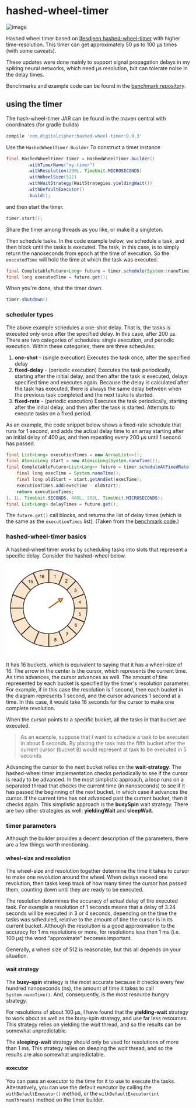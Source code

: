 # hashed-wheel-timer

![image](https://travis-ci.com/robphilipp/hashed-wheel-timer.svg?branch=master)

Hashed wheel timer based on [ifesdjeen hashed-wheel-timer](https://github.com/ifesdjeen/hashed-wheel-timer) with
higher time-resolution. This timer can get approximately 50 µs to 100 µs times (with some caveats).

These updates were done mainly to support signal propagation delays in my spiking neural networks, which need µs 
resolution, but can tolerate noise in the delay times.

Benchmarks and example code can be found in the [benchmark repository](https://github.com/robphilipp/hashed-wheel-timer-benchmarks).

## using the timer

The hash-wheel-timer JAR can be found in the maven central with coordinates (for gradle builds)
```groovy
compile 'com.digitalcipher:hashed-wheel-timer:0.0.3'
```

Use the `HashedWheelTimer.Builder` To construct a timer instance
```java
final HashedWheelTimer timer = HashedWheelTimer.builder()
        .withTimerName("my-timer")
        .withResolution(200L, TimeUnit.MICROSECONDS)
        .withWheelSize(512)
        .withWaitStrategy(WaitStrategies.yieldingWait())
        .withDefaultExecutor()
        .build();
```
and then start the timer.
```java
timer.start();
```

Share the timer among threads as you like, or make it a singleton.

Then schedule tasks. In the code example below, we schedule a task, and then block until the
tasks is executed. The task, in this case, is to simply return the nanoseconds from epoch at
the time of execution. So the `executedTime` will hold the time at which the task was executed.
 
```java
final CompletableFuture<Long> future = timer.schedule(System::nanoTime, 200, TimeUnit.MICROSECONDS);
final long executedTime = future.get();
```

When you're done, shut the timer down.

```java
timer.shutdown()
```

### scheduler types
The above example schedules a one-shot delay. That is, the tasks is executed only once after the 
specified delay. In this case, after 200 µs. There are two categories of schedules: single execution,
and periodic execution. Within these categories, there are three schedules:

1.  **one-shot** - (single execution) Executes the task once, after the specified delay 
2.  **fixed-delay** - (periodic execution) Executes the task periodically, starting after the initial delay, and then
    after the task is executed, delays specified time and executes again. Because the delay is 
    calculated after the task has executed, there is always the same delay between when the previous
    task completed and the next tasks is started.
3.  **fixed-rate** - (periodic execution) Executes the task periodically, starting after the initial delay, and then
    after the task is started. Attempts to execute tasks on a fixed period.

As an example, the code snippet below shows a fixed-rate schedule that runs for 1 second, and 
adds the actual delay time to an array starting after an initial delay of 400 µs, and then 
repeating every 200 µs until 1 second has passed.

```java
final List<Long> executionTimes = new ArrayList<>();
final AtomicLong start = new AtomicLong(System.nanoTime());
final CompletableFuture<List<Long>> future = timer.scheduleAtFixedRate(() -> {
    final long execTime = System.nanoTime();
    final long oldStart = start.getAndSet(execTime);
    executionTimes.add(execTime - oldStart);
    return executionTimes;
}, 1L, TimeUnit.SECONDS, 400L, 200L, TimeUnit.MICROSECONDS);
final List<Long> delayTimes = future.get();
```

The `future.get()` call blocks, and returns the list of delay times (which is the same as the
`executionTimes` list). (Taken from the [benchmark code](https://github.com/robphilipp/hashed-wheel-timer-benchmarks/blob/master/src/main/java/com/piggy/spiked/timing/benchmarks/FixedDelayTimerAccuracy.java).)

### hashed-wheel-timer basics
A hashed-wheel timer works by scheduling tasks into slots that represent a specific delay. Consider
the hashed-wheel below.

![hashed-wheel](docs/hashed-wheel.png)

It has 16 buckets, which is equivalent to saying that it has a wheel-size of 16. The arrow in the center
is the cursor, which represents the current time. As time advances, the cursor advances as well. The
amount of tine represented by each bucket is specified by the timer's resolution parameter. For example,
if in this case the resolution is 1 second, then each bucket in the diagram represents 1 second, and the
cursor advances 1 second at a time. In this case, it would take 16 seconds for the cursor to make one
complete revolution.

When the cursor points to a specific bucket, all the tasks in that bucket are executed.

> As an example, suppose that I want to schedule a task to be executed in about 5 seconds. By placing the 
task into the fifth bucket after the current cursor (bucket 8) would represent at task to be executed 
in 5 seconds.

Advancing the cursor to the next bucket relies on the **wait-strategy**. The hashed-wheel timer
implementation checks periodically to see if the cursor is ready to be advanced. In the most simplistic
approach, a loop runs on a separated thread that checks the current time (in nanoseconds) to see
if it has passed the beginning of the next bucket, in which case it advances the cursor. If the current
time has not advanced past the current bucket, then it checks again. This simplistic approach is the
**busySpin** wait strategy. There are two other strategies as well: **yieldingWait** and **sleepWait**.

### timer parameters
Although the builder provides a decent description of the parameters, there are a few things 
worth mentioning.

#### wheel-size and resolution
The wheel-size and resolution together determine the time it takes to cursor to make one revolution
around the wheel. When delays exceed one revolution, then tasks keep track of how many times 
the cursor has passed them, counting down until they are ready to be executed. 

The resolution determines the accuracy of actual delay of the executed task. For example a resolution of
1 seconds means that a delay of 3.24 seconds will be executed in 3 or 4 seconds, depending on the
time the tasks was scheduled, relative to the amount of tine the cursor is in its current bucket. Although
the resolution is a good approximation to the accuracy for 1 ms resolutions or more, for resolutions
less then 1 ms (i.e. 100 µs) the word "approximate" becomes important.

Generally, a wheel size of 512 is reasonable, but this all depends on your situation.

#### wait strategy
The **busy-spin** strategy is the most accurate because it checks every few hundred nanoseconds (ns), the
amount of time it takes to call `System.nanoTime()`. And, consequently, is the most resource hungry
strategy.

For resolutions of about 100 µs, I have found that the **yielding-wait** strategy to work about as well
as the busy-spin strategy, and use far less resources. This strategy relies on yielding the *wait*
thread, and so the results can be somewhat unpredictable.

The **sleeping-wait** strategy should only be used for resolutions of more than 1 ms. This strategy
relies on sleeping the *wait* thread, and so the results are also somewhat unpredictable.

#### executor
You can pass an executor to the time for it to use to execute the tasks. Alternatively, you can use
the default executor by calling the `withDefaultExecutor()` method, or the `withDefaultExecutor(int numThreads)` 
method on the timer builder.


